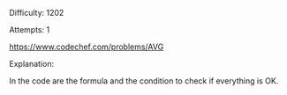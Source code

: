Difficulty: 1202

Attempts: 1

https://www.codechef.com/problems/AVG

Explanation:

In the code are the formula and the condition to check if everything is OK.
